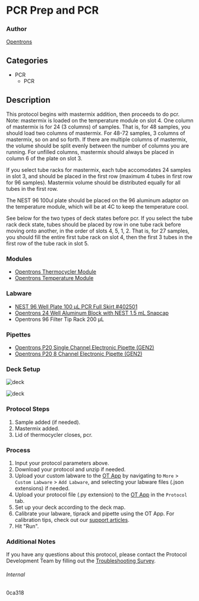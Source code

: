 # PCR Prep and PCR


### Author
[Opentrons](https://opentrons.com/)


## Categories
* PCR
	* PCR


## Description
This protocol begins with mastermix addition, then proceeds to do pcr. Note: mastermix is loaded on the temperature module on slot 4. One column of mastermix is for 24 (3 columns) of samples. That is, for 48 samples, you should load two columns of mastermix. For 48-72 samples, 3 columns of mastermix, so on and so forth. If there are multiple columns of mastermix, the volume should be split evenly between the number of columns you are running. For unfilled columns, mastermix should always be placed in column 6 of the plate on slot 3.

If you select tube racks for mastermix, each tube accomodates 24 samples in slot 3, and should be placed in the first row (maximum 4 tubes in first row for 96 samples). Mastermix volume should be distributed equally for all tubes in the first row. 

The NEST 96 100ul plate should be placed on the 96 aluminum adaptor on the temperature module, which will be at 4C to keep the temperature cool.

See below for the two types of deck states before pcr. If you select the tube rack deck state, tubes should be placed by row in one tube rack before moving onto another, in the order of slots 4, 5, 1, 2. That is, for 27 samples, you should fill the entire first tube rack on slot 4, then the first 3 tubes in the first row of the tube rack in slot 5.



### Modules
* [Opentrons Thermocycler Module](https://shop.opentrons.com/thermocycler-module-1/)
* [Opentrons Temperature Module](https://shop.opentrons.com/thermocycler-module-1/)


### Labware
* [NEST 96 Well Plate 100 µL PCR Full Skirt #402501](http://www.cell-nest.com/page94?_l=en&product_id=97&product_category=96)
* [Opentrons 24 Well Aluminum Block with NEST 1.5 mL Snapcap](https://shop.opentrons.com/collections/opentrons-tips/products/tube-rack-set-1)
* Opentrons 96 Filter Tip Rack 200 µL


### Pipettes
* [Opentrons P20 Single Channel Electronic Pipette (GEN2)](https://shop.opentrons.com/single-channel-electronic-pipette-p20/)
* [Opentrons P20 8 Channel Electronic Pipette (GEN2)](https://shop.opentrons.com/8-channel-electronic-pipette/)


### Deck Setup
![deck](https://opentrons-protocol-library-website.s3.amazonaws.com/custom-README-images/0ca318/Screen+Shot+2023-04-03+at+2.32.01+PM.png)

![deck](https://opentrons-protocol-library-website.s3.amazonaws.com/custom-README-images/0ca318/Screen+Shot+2023-04-03+at+2.33.02+PM.png)



### Protocol Steps
1. Sample added (if needed).
2. Mastermix added.
3. Lid of thermocycler closes, pcr.


### Process
1. Input your protocol parameters above.
2. Download your protocol and unzip if needed.
3. Upload your custom labware to the [OT App](https://opentrons.com/ot-app) by navigating to `More` > `Custom Labware` > `Add Labware`, and selecting your labware files (.json extensions) if needed.
4. Upload your protocol file (.py extension) to the [OT App](https://opentrons.com/ot-app) in the `Protocol` tab.
5. Set up your deck according to the deck map.
6. Calibrate your labware, tiprack and pipette using the OT App. For calibration tips, check out our [support articles](https://support.opentrons.com/en/collections/1559720-guide-for-getting-started-with-the-ot-2).
7. Hit "Run".


### Additional Notes
If you have any questions about this protocol, please contact the Protocol Development Team by filling out the [Troubleshooting Survey](https://protocol-troubleshooting.paperform.co/).


###### Internal
0ca318
